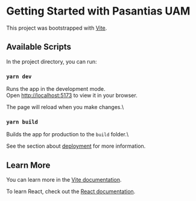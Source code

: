 # Getting Started with Pasantias UAM

This project was bootstrapped with [Vite](https://github.com/vitejs/vite/tree/main/packages/create-vite).

## Available Scripts

In the project directory, you can run:

### `yarn dev`

Runs the app in the development mode.\
Open [http://localhost:5173](http://localhost:5173) to view it in your browser.

The page will reload when you make changes.\

### `yarn build`

Builds the app for production to the `build` folder.\

See the section about [deployment](https://vitejs.dev/guide/build.html) for more information.

## Learn More

You can learn more in the [Vite documentation](https://vitejs.dev/guide).

To learn React, check out the [React documentation](https://reactjs.org/).